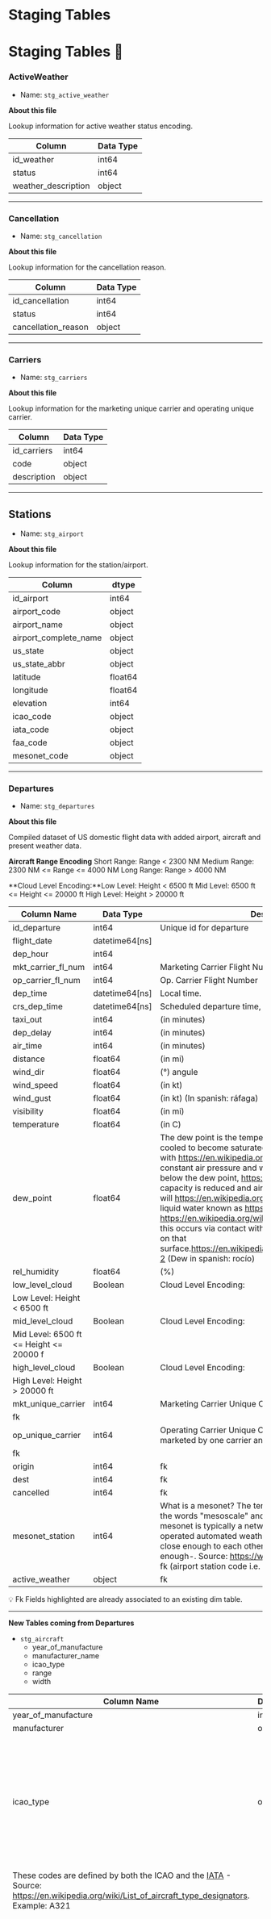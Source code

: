 # Staging Tables

# Staging Tables  🥈

### ActiveWeather

- Name: `stg_active_weather`

**About this file**

Lookup information for active weather status encoding.

| Column | Data Type |
| --- | --- |
| id_weather | int64 |
| status | int64 |
| weather_description | object |

---

### Cancellation

- Name: `stg_cancellation`

**About this file**

Lookup information for the cancellation reason.

| Column | Data Type |
| --- | --- |
| id_cancellation | int64 |
| status | int64 |
| cancellation_reason | object |

---

### Carriers

- Name: `stg_carriers`

**About this file**

Lookup information for the marketing unique carrier and operating unique carrier.

| Column | Data Type |
| --- | --- |
| id_carriers | int64 |
| code | object |
| description | object |

---

## ****************Stations****************

- Name: `stg_airport`

**About this file**

Lookup information for the station/airport.

| Column | dtype |
| --- | --- |
| id_airport | int64 |
| airport_code | object |
| airport_name | object |
| airport_complete_name | object |
| us_state | object |
| us_state_abbr | object |
| latitude | float64 |
| longitude | float64 |
| elevation | int64 |
| icao_code | object |
| iata_code | object |
| faa_code | object |
| mesonet_code | object |

---

### ************************Departures************************

- Name: `stg_departures`

**About this file**

Compiled dataset of US domestic flight data with added airport, aircraft and present weather data.

**Aircraft Range Encoding** Short Range: Range < 2300 NM Medium Range: 2300 NM <= Range <= 4000 NM Long Range: Range > 4000 NM

**Cloud Level Encoding:**Low Level: Height < 6500 ft Mid Level: 6500 ft <= Height <= 20000 ft High Level: Height > 20000 ft

| Column Name | Data Type | Description |
| --- | --- | --- |
| id_departure | int64 | Unique id for departure |
| flight_date | datetime64[ns] |  |
| dep_hour | int64 |  |
| mkt_carrier_fl_num | int64 | Marketing Carrier Flight Number |
| op_carrier_fl_num | int64 | Op. Carrier Flight Number |
| dep_time | datetime64[ns] | Local time. |
| crs_dep_time | datetime64[ns] | Scheduled departure time, local time. |
| taxi_out | int64 | (in minutes) |
| dep_delay | int64 | (in minutes) |
| air_time | int64 | (in minutes) |
| distance | float64 | (in mi) |
| wind_dir | float64 | (°) angule  |
| wind_speed | float64 | (in kt) |
| wind_gust | float64 | (in kt) (In spanish: ráfaga) |
| visibility | float64 | (in mi) |
| temperature | float64 | (in C) |
| dew_point | float64 | The dew point is the temperature to which air must be cooled to become saturated with https://en.wikipedia.org/wiki/Water_vapor, assuming constant air pressure and water content. When cooled below the dew point, https://en.wikipedia.org/wiki/Moisture capacity is reduced and airborne water vapor will https://en.wikipedia.org/wiki/Condensation to form liquid water known as https://en.wikipedia.org/wiki/Dew https://en.wikipedia.org/wiki/Dew_point#cite_note-1 When this occurs via contact with a colder surface, dew will form on that surface.https://en.wikipedia.org/wiki/Dew_point#cite_note-2 (Dew in spanish: rocío) |
| rel_humidity | float64 | (%) |
| low_level_cloud | Boolean | Cloud Level Encoding:
Low Level: Height < 6500 ft  |
| mid_level_cloud | Boolean | Cloud Level Encoding:
Mid Level: 6500 ft <= Height <= 20000 f |
| high_level_cloud | Boolean | Cloud Level Encoding:
High Level: Height > 20000 ft |
| mkt_unique_carrier | int64 | Marketing Carrier Unique Code
fk |
| op_unique_carrier | int64 | Operating Carrier Unique Code. Sometimes a flight can be marketed by one carrier and operated by another. 
fk |
| origin | int64 | fk |
| dest | int64 | fk |
| cancelled | int64 | fk |
| mesonet_station | int64 | What is a mesonet? The term "mesonet" is derived from the words "mesoscale" and "network." In meteorology, a mesonet is typically a network of collectively owned and operated automated weather stations that are installed close enough to each other and report data frequently enough-. Source: https://www.campbellsci.com/mesonets fk (airport station code i.e. JFK) |
| active_weather | object | fk |

<aside>
💡 Fk Fields highlighted are already associated to an existing dim table.

</aside>

---

**New Tables coming from Departures**

- `stg_aircraft`
    - year_of_manufacture
    - manufacturer_name
    - icao_type
    - range
    - width

| Column Name | DType | Description |
| --- | --- | --- |
| year_of_manufacture | int64 |  |
| manufacturer | object |  |
| icao_type | object | An aircraft type designator is a two-, three- or four-character code designating every aircraft type (and some sub-types) that may appear in flight planning. 
These codes are defined by both the ICAO and the [IATA](https://en.wikipedia.org/wiki/International_Air_Transport_Association) - Source: https://en.wikipedia.org/wiki/List_of_aircraft_type_designators. Example: A321 |
| range | object | The maximal total range is the maximum distance an aircraft can fly between takeoff and landing. Powered aircraft range is limited by the aviation fuel energy storage capacity (chemical or electrical) considering both weight and volume limits. Aircraft Range Encoding Short Range: Range < 2300 NM Medium Range: 2300 NM <= Range <= 4000 NM Long Range: Range > 4000 NM |
| width | object | Aircraft Body Type  Example: Narrow-body. |